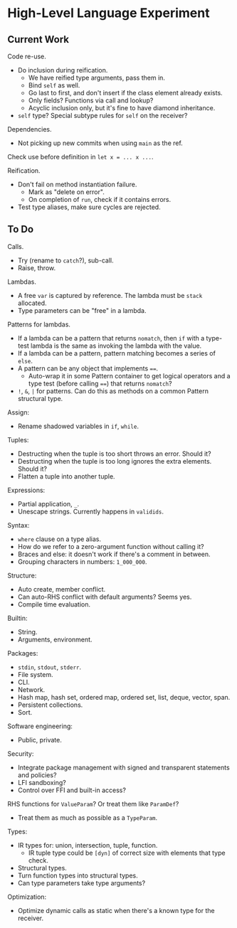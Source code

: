 # High-Level Language Experiment

## Current Work

Code re-use.
- Do inclusion during reification.
  - We have reified type arguments, pass them in.
  - Bind `self` as well.
  - Go last to first, and don't insert if the class element already exists.
  - Only fields? Functions via call and lookup?
  - Acyclic inclusion only, but it's fine to have diamond inheritance.
- `self` type? Special subtype rules for `self` on the receiver?

Dependencies.
- Not picking up new commits when using `main` as the ref.

Check use before definition in `let x = ... x ...`.

Reification.
- Don't fail on method instantiation failure.
  - Mark as "delete on error".
  - On completion of `run`, check if it contains errors.
- Test type aliases, make sure cycles are rejected.

## To Do

Calls.
- Try (rename to `catch`?), sub-call.
- Raise, throw.

Lambdas.
- A free `var` is captured by reference. The lambda must be `stack` allocated.
- Type parameters can be "free" in a lambda.

Patterns for lambdas.
- If a lambda can be a pattern that returns `nomatch`, then `if` with a type-test lambda is the same as invoking the lambda with the value.
- If a lambda can be a pattern, pattern matching becomes a series of `else`.
- A pattern can be any object that implements `==`.
  - Auto-wrap it in some Pattern container to get logical operators and a type test (before calling `==`) that returns `nomatch`?
- `!`, `&`, `|` for patterns. Can do this as methods on a common Pattern structural type.

Assign:
- Rename shadowed variables in `if`, `while`.

Tuples:
- Destructing when the tuple is too short throws an error. Should it?
- Destructing when the tuple is too long ignores the extra elements. Should it?
- Flatten a tuple into another tuple.

Expressions:
- Partial application, `_`.
- Unescape strings. Currently happens in `validids`.

Syntax:
- `where` clause on a type alias.
- How do we refer to a zero-argument function without calling it?
- Braces and else: it doesn't work if there's a comment in between.
- Grouping characters in numbers: `1_000_000`.

Structure:
- Auto create, member conflict.
- Can auto-RHS conflict with default arguments? Seems yes.
- Compile time evaluation.

Builtin:
- String.
- Arguments, environment.

Packages:
- `stdin`, `stdout`, `stderr`.
- File system.
- CLI.
- Network.
- Hash map, hash set, ordered map, ordered set, list, deque, vector, span.
- Persistent collections.
- Sort.

Software engineering:
- Public, private.

Security:
- Integrate package management with signed and transparent statements and policies?
- LFI sandboxing?
- Control over FFI and built-in access?

RHS functions for `ValueParam`? Or treat them like `ParamDef`?
- Treat them as much as possible as a `TypeParam`.

Types:
- IR types for: union, intersection, tuple, function.
  - IR tuple type could be `[dyn]` of correct size with elements that type check.
- Structural types.
- Turn function types into structural types.
- Can type parameters take type arguments?

Optimization:
- Optimize dynamic calls as static when there's a known type for the receiver.
